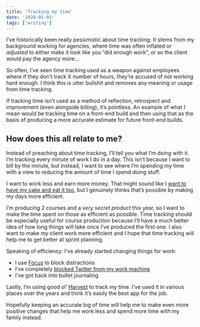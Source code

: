 ```yaml
---
title: 'Tracking my time'
date: '2020-01-03'
tags: ['writing']
---
```


I’ve historically been really pessimistic about time tracking. It stems from my background working for agencies, where time was often inflated or _adjusted_ to either make it look like you “did enough work”, or so the client would pay the agency more…

So often, I’ve seen time tracking used as a weapon against employees where if they don’t track X number of hours, they’re accused of not working hard enough. I think this is utter bullshit and removes any meaning or usage from time tracking.

If tracking time isn’t used as a method of reflection, retrospect and improvement (even alongside billing), it’s pointless. An example of what I mean would be tracking time on a front-end build and then using that as the basis of producing a more accurate estimate for future front-end builds.

## How does this all relate to me?

Instead of preaching about time tracking, I’ll tell you what I’m doing with it. I’m tracking every minute of work I do in a day. This isn’t because I want to bill by the minute, but instead, I want to see where I’m spending my time with a view to reducing the amount of time I spend doing stuff.

I want to work less and earn more money. That might sound like I [want to have my cake and eat it too](https://en.wikipedia.org/wiki/You_can%27t_have_your_cake_and_eat_it), but I genuinely thinks that’s possible by making my days more efficient.

I’m producing 2 courses and a _very secret product_ this year, so I want to make the time spent on those as efficient as possible. Time tracking should be especially useful for course production because I’ll have a much better idea of how long things will take once I’ve produced the first one. I also want to make my client work more efficient and I hope that time tracking will help me to get better at sprint planning.

Speaking of efficiency: I’ve already started changing things for work:

- I use [Focus](https://heyfocus.com/) to block distractions
- I’ve completely [blocked Twitter from my work machine](https://gist.github.com/hankchizljaw/77f981abfe4ce5b4a36b7aca2c8cea3f)
- I’ve got back into bullet journaling

Lastly, I’m using good ol’ [Harvest](https://www.getharvest.com/) to track my time. I’ve used it in various places over the years and think it’s easily the best app for the job.

Hopefully keeping an accurate log of time will help me to make even more positive changes that help me work less and spend more time with my family instead.
